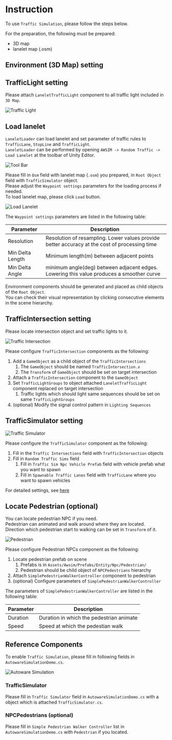# Instruction
To use `Traffic Simulation`, please follow the steps below.

For the preparation, the following must be prepared:

- 3D map
- lanelet map (.osm)

## Environment (3D Map) setting

## TrafficLight setting
Please attach `LaneletTrafficLight` component to all traffic light included in `3D Map`.

![Traffic Light](./traffic_light.png)

## Load lanelet
`LaneletLoader` can load lanelet and set parameter of traffic rules to `TrafficLane`, `StopLine` and `TrafficLight`.<br>
`LaneletLoader` can be performed by opening `AWSIM -> Random Traffic -> Load Lanelet` at the toolbar of Unity Editor.

![Tool Bar](./load_lanelet_tool_bar.png)

Please fill in `Osm` field with lanelet map (`.osm`) you prepared, in `Root Object` field with `TrafficSimulator` object.<br>
Please adjust the `Waypoint settings` parameters for the loading process if needed.<br>
To load lanelet map, please click `Load` button.

![Load Lanelet](./load_lanelet.png)

The `Waypoint settings` parameters are listed in the following table:

| Parameter | Description |
|---|---|
| Resolution | Resolution of resampling. Lower values provide better accuracy at the cost of processing time |
| Min Delta Length | Minimum length(m) between adjacent points |
| Min Delta Angle | minimum angle(deg) between adjacent edges. Lowering this value produces a smoother curve |

Environment components should be generated and placed as child objects of the `Root Object`.<br>
You can check their visual representation by clicking consecutive elements in the scene hierarchy.

## TrafficIntersection setting
Please locate intersection object and set traffic lights to it.

![Traffic Intersection](./traffic_intersection.png)

Please configure `TrafficIntersection` components as the following:

1. Add a `GameObject` as a child object of the `TrafficIntersections`
    1. The `GameObject` should be named `TrafficIntersection.x`
    2. The `Transform` of `GameObject` should be set on target intersection
2. Attach a `TrafficIntersection` component to the `GameObject`
3. Set `TrafficLightGroups` to object attached `LaneletTrafficLight` component replaced on target intersection
    1. Traffic lights which should light same sequences should be set on same `TrafficLightGroups`
4. (optional) Modify the signal control pattern in `Lighting Sequences`

## TrafficSimulator setting

![Traffic Simulator](./traffic_simulator.png)

Please configure the `TrafficSimulator` component as the following:

1. Fill in the `Traffic Intersections` field with `TrafficIntersection` objects
2. Fill in `Random Traffic Sims` field
    1. Fill in `Traffic Sim Npc Vehicle Prefab` field with vehicle prefab what you want to spawn
    2. Fill in `Spawnable Traffic Lanes` field with `TrafficLane` where you want to spawn vehicles

For detailed settings, see [here](../Abstract/index.md#configulations)

## Locate Pedestrian (optional)
You can locate pedestrian NPC if you need.<br>
Pedestrian can animated and walk around where they are located.<br>
Direction which pedestrian start to walking can be set in `Transform` of it.

![Pedestrian](./pedestrian.png)

Please configure Pedestrian NPCs component as the following:

1. Locate pedestrian prefab on scene
    1. Prefabs is in `Assets/Awsim/Prefabs/Entity/Npc/Pedestrian/`
    2. Pedestrian should be child object of `NPCPedestrians` hierarchy
2. Attach `SimplePedestrianWalkerController` component to pedestrian
3. (optional) Configure parameters of `SimplePedestrianWalkerController`

The parameters of `SimplePedestrianWalkerController` are listed in the following table:

| Parameter | Description |
|---|---|
| Duration | Duration in which the pedestrian animate |
| Speed | Speed at which the pedestian walk |

## Reference Components
To enable `Traffic Simulation`, please fill in following fields in `AutowareSimulationDemo.cs`.

![Autoware Simulation](./autoware_simulation.png)

### TrafficSimulator
Please fill in `Traffic Simulator` field in `AutowareSimulationDemo.cs` with a object which is attached `TrafficSimulator.cs`.

### NPCPedestrians (optional)
Please fill in `Simple Pedestrian Walker Controller` list in  `AutowareSimulationDemo.cs` with `Pedestrian` if you located.